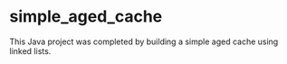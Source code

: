 # simple_aged_cache

This Java project was completed by building a simple aged cache using linked lists.
